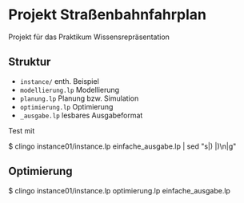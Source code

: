# Projekt Straßenbahnfahrplan

Projekt für das Praktikum Wissensrepräsentation

## Struktur

* `instance/`          enth. Beispiel
* `modellierung.lp`    Modellierung
* `planung.lp`         Planung bzw. Simulation
* `optimierung.lp`     Optimierung
* `_ausgabe.lp`        lesbares Ausgabeformat

Test mit

$ clingo instance01/instance.lp einfache_ausgabe.lp | sed "s|) |)\n|g"

## Optimierung

$ clingo instance01/instance.lp optimierung.lp einfache_ausgabe.lp
